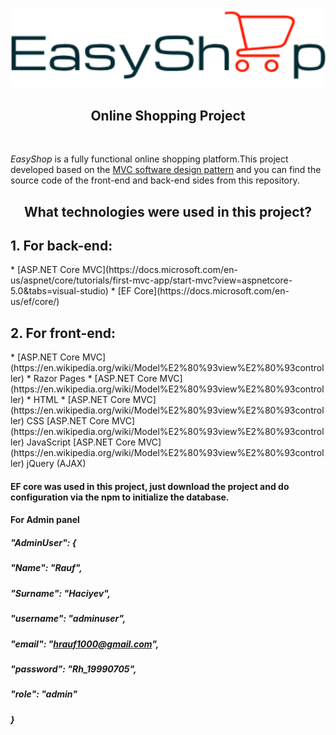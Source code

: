 <p align="center">
  <img src="forReadME/logo.png">
</p>

<h2 align="center">Online Shopping Project</h2>
<br/>

*EasyShop* is a fully functional online shopping platform.This project developed based on the [MVC software design pattern](https://en.wikipedia.org/wiki/Model%E2%80%93view%E2%80%93controller) and you can find the source code of the front-end and back-end sides from this repository.

<h2 align="center">What technologies were used in this project?</h2>

<h2>1. For back-end:</h2>
* [ASP.NET Core MVC](https://docs.microsoft.com/en-us/aspnet/core/tutorials/first-mvc-app/start-mvc?view=aspnetcore-5.0&tabs=visual-studio)
* [EF Core](https://docs.microsoft.com/en-us/ef/core/)

<h2>2. For front-end:</h2>
* [ASP.NET Core MVC](https://en.wikipedia.org/wiki/Model%E2%80%93view%E2%80%93controller)
* Razor Pages
* [ASP.NET Core MVC](https://en.wikipedia.org/wiki/Model%E2%80%93view%E2%80%93controller)
* HTML
* [ASP.NET Core MVC](https://en.wikipedia.org/wiki/Model%E2%80%93view%E2%80%93controller)
CSS
[ASP.NET Core MVC](https://en.wikipedia.org/wiki/Model%E2%80%93view%E2%80%93controller)
JavaScript
[ASP.NET Core MVC](https://en.wikipedia.org/wiki/Model%E2%80%93view%E2%80%93controller)
jQuery (AJAX)




#### EF core was used in this project, just download the project and do configuration via the npm to initialize the database.

#### For Admin panel

##### "AdminUser": {
#####       "Name": "Rauf",
#####       "Surname": "Haciyev",
#####       "username": "adminuser",
#####       "email": "hrauf1000@gmail.com",
#####       "password": "Rh_19990705",
#####       "role": "admin"
#####     }

